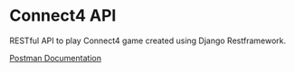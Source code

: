 # Connect4 API

RESTful API to play Connect4 game created using Django Restframework.
<br />

[Postman Documentation](https://documenter.getpostman.com/view/2966427/TVRka7j3)

